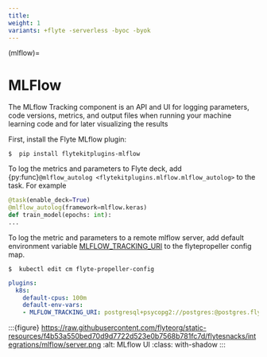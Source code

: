 ```yaml
---
title:
weight: 1
variants: +flyte -serverless -byoc -byok
---
```


(mlflow)=

# MLFlow



The MLflow Tracking component is an API and UI for logging parameters,
code versions, metrics, and output files when running your machine learning code and for later visualizing the results

First, install the Flyte MLflow plugin:

```shell
$  pip install flytekitplugins-mlflow
```

To log the metrics and parameters to Flyte deck, add {py:func}`@mlflow_autolog <flytekitplugins.mlflow.mlflow_autolog>` to the task. For example

```python
@task(enable_deck=True)
@mlflow_autolog(framework=mlflow.keras)
def train_model(epochs: int):
...
```

To log the metric and parameters to a remote mlflow server, add default environment variable [MLFLOW_TRACKING_URI](https://mlflow.org/docs/latest/tracking.html#logging-to-a-tracking-server) to the flytepropeller config map.

```shell
$  kubectl edit cm flyte-propeller-config
```

```yaml
plugins:
  k8s:
    default-cpus: 100m
    default-env-vars:
    - MLFLOW_TRACKING_URI: postgresql+psycopg2://postgres:@postgres.flyte.svc.cluster.local:5432/flyteadmin
```

:::{figure} https://raw.githubusercontent.com/flyteorg/static-resources/f4b53a550bed70d9d7722d523e0b7568b781fc7d/flytesnacks/integrations/mlflow/server.png
:alt: MLflow UI
:class: with-shadow
:::


